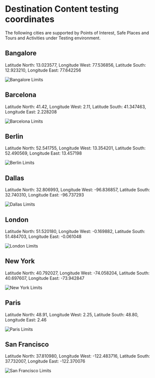 # Destination Content testing coordinates

The following cities are supported by Points of Interest, Safe Places and Tours and Activities under Testing environment.

## Bangalore

 Latitude North: 13.023577, Longitude West: 77.536856, Latitude South: 12.923210, Longitude East: 77.642256 

 ![Bangalore Limits](../images/LimitsBangalore.jpg)

## Barcelona

 Latitude North: 41.42, Longitude West: 2.11, Latitude South: 41.347463, Longitude East: 2.228208 

 ![Barcelona Limits](../images/LimitsBarcelona.jpg)

## Berlin

 Latitude North: 52.541755, Longitude West: 13.354201, Latitude South: 52.490569, Longitude East: 13.457198 

 ![Berlin Limits](../images/LimitsBerlin.jpg)

## Dallas

 Latitude North: 32.806993, Longitude West: -96.836857, Latitude South: 32.740310, Longitude East: -96.737293 

 ![Dallas Limits](../images/LimitsDallas.jpg)

## London

 Latitude North: 51.520180, Longitude West: -0.169882, Latitude South: 51.484703, Longitude East: -0.061048 

 ![London Limits](../images/LimitsLondon.jpg)

## New York

 Latitude North: 40.792027, Longitude West: -74.058204, Latitude South: 40.697607, Longitude East: -73.942847 

 ![New York Limits](../images/LimitsNewYork.jpg)

## Paris

 Latitude North: 48.91, Longitude West: 2.25, Latitude South: 48.80, Longitude East: 2.46 

 ![Paris Limits](../images/LimitsParis.jpg)

## San Francisco

 Latitude North: 37.810980, Longitude West: -122.483716, Latitude South: 37.732007, Longitude East: -122.370076 

 ![San Francisco Limits](../images/LimitsSanFrancisco.jpg)
